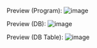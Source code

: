 Preview (Program):
![image](https://user-images.githubusercontent.com/64840882/217792605-3537cf42-ed97-4349-ac1e-da834a774914.png)

Preview (DB):
![image](https://user-images.githubusercontent.com/64840882/217792714-8ad3e28e-5bba-455f-9943-f12d91fd8b3c.png)

Preview (DB Table):
![image](https://user-images.githubusercontent.com/64840882/217793505-de39499b-8131-4ee1-9758-fd2859f6820e.png)
